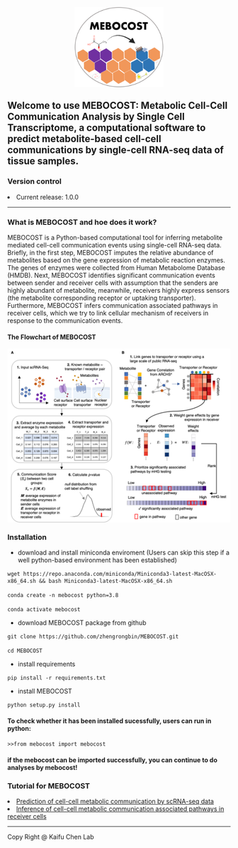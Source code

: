 <img src="./images/mebocost_logo.png" width="200" height="180" style='margin-left: auto; margin-right: auto;display: block;'></img>

## Welcome to use MEBOCOST: Metabolic Cell-Cell Communication Analysis by Single Cell Transcriptome, a computational software to predict metabolite-based cell-cell communications by single-cell RNA-seq data of tissue samples.

### Version control
<li>Current release: 1.0.0</li>
<hr>

### What is MEBOCOST and hoe does it work?
<p>MEBOCOST is a Python-based computational tool for inferring metabolite mediated cell-cell communication events using single-cell RNA-seq data. Briefly, in the first step, MEBOCOST imputes the relative abundance of metabolites based on the gene expression of metabolic reaction enzymes. The genes of enzymes were collected from Human Metabolome Database (HMDB). Next, MEBOCOST identifies significant communication events between sender and receiver cells with assumption that the senders are highly abundant of metabolite, meanwhile, receivers highly express sensors (the metabolite corresponding receptor or uptaking transporter). Furthermore, MEBOCOST infers communication associated pathways in receiver cells, which we try to link cellular mechanism of receivers in response to the communication events.</p>

#### The Flowchart of MEBOCOST
<img src='./images/FlowChart.png' style='margin-left: auto; margin-right: auto;display: block;'></img>

### Installation
* download and install miniconda enviroment (Users can skip this step if a well python-based environment has been established)
```{bash}
wget https://repo.anaconda.com/miniconda/Miniconda3-latest-MacOSX-x86_64.sh && bash Miniconda3-latest-MacOSX-x86_64.sh

conda create -n mebocost python=3.8

conda activate mebocost
```
* download MEBOCOST package from github
```{bash}
git clone https://github.com/zhengrongbin/MEBOCOST.git

cd MEBOCOST
```
* install requirements
```{bash}
pip install -r requirements.txt
```
* install MEBOCOST
```{bash}
python setup.py install
```
#### To check whether it has been installed sucessfully, users can run in python:
```{python}
>>from mebocost import mebocost
```
#### if the mebocost can be imported successfully, you can continue to do analyses by mebocost!

### Tutorial for MEBOCOST

<li><a href='./Demo_Communication_Prediction.ipynb'>Prediction of cell-cell metabolic communication by scRNA-seq data</a></li>
<li><a href='./Demo_Pathway_Inference.ipynb'>Inference of cell-cell metabolic communication associated pathways in receiver cells</a></li>


<hr>
Copy Right @ Kaifu Chen Lab
